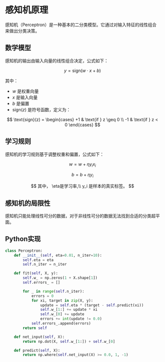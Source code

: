 # 感知机原理

感知机（Perceptron）是一种基本的二分类模型。它通过对输入特征的线性组合来做出分类决策。

## 数学模型

感知机的输出由输入向量的线性组合决定，公式如下：

$$
y = \text{sign}(w \cdot x + b)
$$

其中：

- $w$ 是权重向量
- $x$ 是输入向量
- $b$ 是偏置
- $\text{sign}(z)$ 是符号函数，定义为：

$$
\text{sign}(z) =
\begin{cases} 
+1 & \text{if } z \geq 0 \\
-1 & \text{if } z < 0
\end{cases}
$$

## 学习规则

感知机的学习规则基于调整权重和偏置，公式如下：

$$
w = w + \eta y_i x_i
$$

$$
b = b + \eta y_i
$$

$$ 其中，
\eta是学习率,\\ 
 y_i 是样本的真实标签。
$$

## 感知机的局限性

感知机只能处理线性可分的数据，对于非线性可分的数据无法找到合适的分类超平面。

## Python实现
```python 
class Perceptron:
    def __init__(self, eta=0.01, n_iter=10):
        self.eta = eta
        self.n_iter = n_iter

    def fit(self, X, y):
        self.w_ = np.zeros(1 + X.shape[1])
        self.errors_ = []

        for _ in range(self.n_iter):
            errors = 0
            for xi, target in zip(X, y):
                update = self.eta * (target - self.predict(xi))
                self.w_[1:] += update * xi
                self.w_[0] += update
                errors += int(update != 0.0)
            self.errors_.append(errors)
        return self

    def net_input(self, X):
        return np.dot(X, self.w_[1:]) + self.w_[0]

    def predict(self, X):
        return np.where(self.net_input(X) >= 0.0, 1, -1)

```
